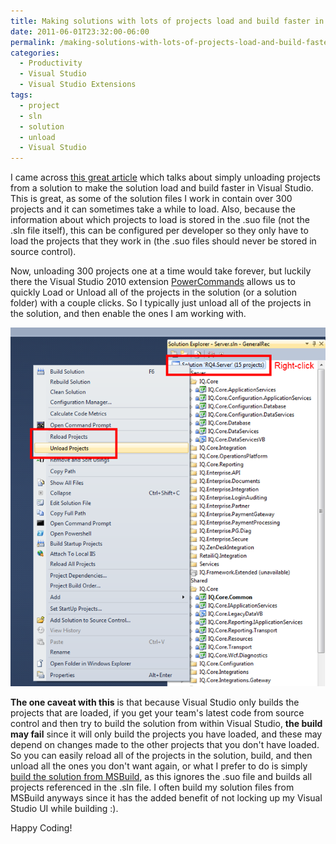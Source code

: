```yaml
---
title: Making solutions with lots of projects load and build faster in Visual Studio
date: 2011-06-01T23:32:00-06:00
permalink: /making-solutions-with-lots-of-projects-load-and-build-faster-in-visual-studio/
categories:
  - Productivity
  - Visual Studio
  - Visual Studio Extensions
tags:
  - project
  - sln
  - solution
  - unload
  - Visual Studio
---
```


I came across [this great article](http://blogs.msdn.com/b/jjameson/archive/2009/03/06/large-visual-studio-solutions-by-loading-unloading-projects.aspx) which talks about simply unloading projects from a solution to make the solution load and build faster in Visual Studio. This is great, as some of the solution files I work in contain over 300 projects and it can sometimes take a while to load. Also, because the information about which projects to load is stored in the .suo file (not the .sln file itself), this can be configured per developer so they only have to load the projects that they work in (the .suo files should never be stored in source control).

Now, unloading 300 projects one at a time would take forever, but luckily there the Visual Studio 2010 extension [PowerCommands](http://visualstudiogallery.msdn.microsoft.com/e5f41ad9-4edc-4912-bca3-91147db95b99/) allows us to quickly Load or Unload all of the projects in the solution (or a solution folder) with a couple clicks. So I typically just unload all of the projects in the solution, and then enable the ones I am working with.

![Unload Projects From Solution](/assets/Posts/2012/11/unload-projects-from-solution.png)

__The one caveat with this__ is that because Visual Studio only builds the projects that are loaded, if you get your team's latest code from source control and then try to build the solution from within Visual Studio, __the build may fail__ since it will only build the projects you have loaded, and these may depend on changes made to the other projects that you don't have loaded. So you can easily reload all of the projects in the solution, build, and then unload all the ones you don't want again, or what I prefer to do is simply [build the solution from MSBuild](http://geekswithblogs.net/deadlydog/archive/2011/06/01/setting-up-keyboard-shortcut-to-build-solution-in-msbuild.aspx), as this ignores the .suo file and builds all projects referenced in the .sln file. I often build my solution files from MSBuild anyways since it has the added benefit of not locking up my Visual Studio UI while building :).

Happy Coding!
